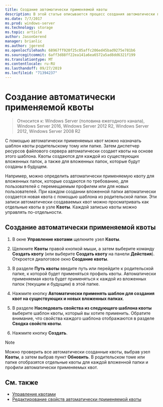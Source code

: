 ```yaml
---
title: Создание автоматически применяемой квоты
description: В этой статье описывается процесс создания автоматически применяемой квоты на основе шаблона квоты
ms.date: 7/7/2017
ms.prod: windows-server
ms.technology: storage
ms.topic: article
author: JasonGerend
manager: brianlic
ms.author: jgerend
ms.openlocfilehash: 68967ff920f25c05affc206ed45bad9275e781b6
ms.sourcegitcommit: 6aff3d88ff22ea141a6ea6572a5ad8dd6321f199
ms.translationtype: MT
ms.contentlocale: ru-RU
ms.lasthandoff: 09/27/2019
ms.locfileid: "71394237"
---
```

# <a name="create-an-auto-apply-quota"></a>Создание автоматически применяемой квоты

> Относится к: Windows Server (половина ежегодного канала), Windows Server 2016, Windows Server 2012 R2, Windows Server 2012, Windows Server 2008 R2

С помощью автоматически применяемых квот можно назначать шаблон квоты родительскому тому или папке. Затем диспетчер ресурсов файлового сервера автоматически создает квоты на основе этого шаблона. Квоты создаются для каждой из существующих вложенных папок, а также для вложенных папок, которые будут созданы в будущем.

Например, можно определить автоматически применяемую квоту для вложенных папок, которые создаются по требованию, для пользователей с перемещаемым профилем или для новых пользователей. При каждом создании вложенной папки автоматически создается новая квота с помощью шаблона из родительской папки. Эти записи автоматически создаваемых квот можно просматривать как отдельные квоты в узле **Квоты**. Каждой записью квоты можно управлять по-отдельности.

## <a name="to-create-an-auto-apply-quota"></a>Создание автоматически применяемой квоты

1.  В окне **Управление квотами** щелкните узел **Квоты**.

2.  Щелкните **Квоты** правой кнопкой мыши, а затем выберите команду **Создать квоту** (или выберите **Создать квоту** на панели **Действия**). Откроется диалоговое окно **Создание квоты**.

3.  В разделе **Путь квоты** введите путь или перейдите к родительской папке, к которой будет применяться профиль квоты. Автоматически применяемая квота будет применяться к каждой из вложенных папок (текущим и будущим) в этой папке.

4.  Нажмите кнопку **Автоматически применять шаблон для создания квот на существующих и новых вложенных папках**.

5.  В разделе **Наследовать свойства из следующего шаблона квоты** выберите шаблон квоты, который вы хотите применить. Обратите внимание, что свойства каждого шаблона отображаются в разделе **Сводка свойств квоты**.

6.  Нажмите кнопку **Создать**.

> [!Note]
> Можно проверить все автоматически созданные квоты, выбрав узел **Квоты**, а затем выбрав пункт **Обновить**. В родительском томе или папке отобразятся отдельные квоты для каждой вложенной папки и профили автоматически применяемых квот.

## <a name="see-also"></a>См. также

-   [Управление квотами](quota-management.md)
-   [Редактирование свойств автоматически применяемой квоты](edit-auto-apply-quota-properties.md)